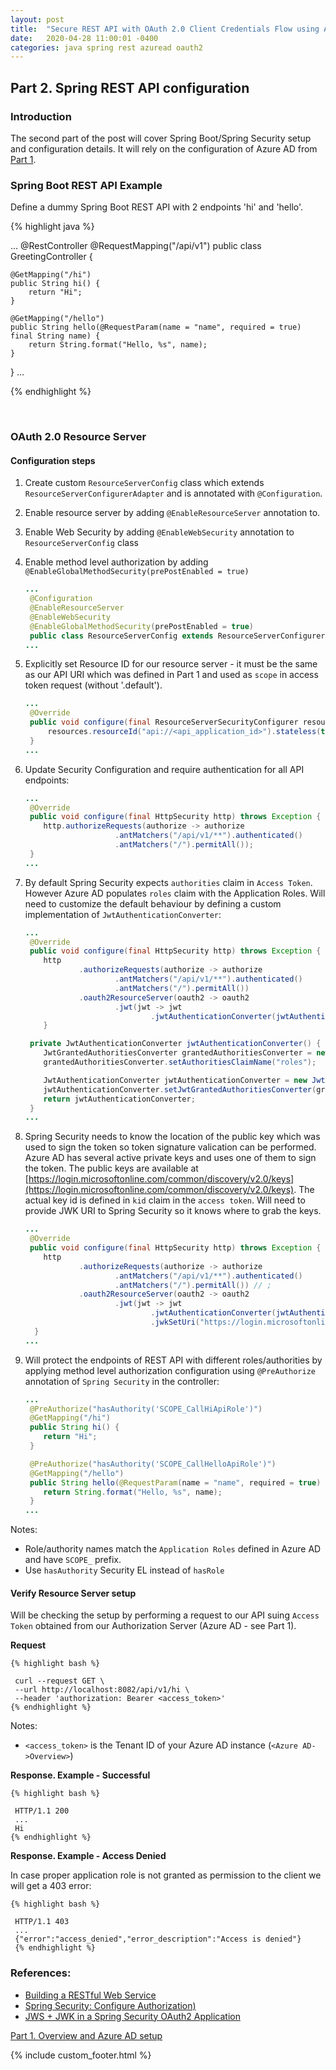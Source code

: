```yaml
---
layout: post
title:  "Secure REST API with OAuth 2.0 Client Credentials Flow using Azure AD. Part 2"
date:   2020-04-28 11:00:01 -0400
categories: java spring rest azuread oauth2
---
```


## Part 2. Spring REST API configuration

### Introduction
The second part of the post will cover Spring Boot/Spring Security setup and configuration details. It will rely on the
configuration of Azure AD from [Part 1](spring-rest-azure-ad-oauth-p1.html).

### Spring Boot REST API Example

Define a dummy Spring Boot REST API with 2 endpoints 'hi' and 'hello'.

{% highlight java %}

...
@RestController
@RequestMapping("/api/v1")
public class GreetingController {

    @GetMapping("/hi")
    public String hi() {
        return "Hi";
    }

    @GetMapping("/hello")
    public String hello(@RequestParam(name = "name", required = true)
    final String name) {
        return String.format("Hello, %s", name);
    }
}
...

{% endhighlight %}

<br/>

### OAuth 2.0 Resource Server

#### Configuration steps

1.  Create custom `ResourceServerConfig` class which extends `ResourceServerConfigurerAdapter` and is annotated with `@Configuration`.

2. Enable resource server by adding `@EnableResourceServer` annotation to. 

3. Enable Web Security by adding `@EnableWebSecurity` annotation to `ResourceServerConfig` class

4. Enable method level authorization by adding `@EnableGlobalMethodSecurity(prePostEnabled = true)`

   ```java
   ...
    @Configuration
    @EnableResourceServer
    @EnableWebSecurity
    @EnableGlobalMethodSecurity(prePostEnabled = true)
    public class ResourceServerConfig extends ResourceServerConfigurerAdapter {
   ...
   ```

5. Explicitly set Resource ID for our resource server - it must be the same as our API URI which was defined in Part 1 and used as `scope` in access token request (without '.default').

   ```java
   ...
    @Override
    public void configure(final ResourceServerSecurityConfigurer resources) throws Exception {
        resources.resourceId("api://<api_application_id>").stateless(true);
    }
   ...
   ```

6. Update Security Configuration and require authentication for all API endpoints:

    ```java
    ...
     @Override
     public void configure(final HttpSecurity http) throws Exception {
        http.authorizeRequests(authorize -> authorize
                        .antMatchers("/api/v1/**").authenticated()
                        .antMatchers("/").permitAll());
     }
    ... 
    ```

7. By default Spring Security expects `authorities` claim in `Access Token`. However Azure AD populates `roles` claim with the Application Roles. Will need to customize the default behaviour by defining a custom implementation of `JwtAuthenticationConverter`:

    ```java
    ...
     @Override
     public void configure(final HttpSecurity http) throws Exception {
        http
                .authorizeRequests(authorize -> authorize
                        .antMatchers("/api/v1/**").authenticated()
                        .antMatchers("/").permitAll())
                .oauth2ResourceServer(oauth2 -> oauth2
                        .jwt(jwt -> jwt
                                .jwtAuthenticationConverter(jwtAuthenticationConverter())));
        }

     private JwtAuthenticationConverter jwtAuthenticationConverter() {
        JwtGrantedAuthoritiesConverter grantedAuthoritiesConverter = new JwtGrantedAuthoritiesConverter();
        grantedAuthoritiesConverter.setAuthoritiesClaimName("roles");

        JwtAuthenticationConverter jwtAuthenticationConverter = new JwtAuthenticationConverter();
        jwtAuthenticationConverter.setJwtGrantedAuthoritiesConverter(grantedAuthoritiesConverter);
        return jwtAuthenticationConverter;
     }
    ... 
    ```

8. Spring Security needs to know the location of the public key which was used to sign the token so token signature valication can be performed. Azure AD has several active private keys and uses one of them to sign the token. The public keys are available at [https://login.microsoftonline.com/common/discovery/v2.0/keys](https://login.microsoftonline.com/common/discovery/v2.0/keys). The actual key id is defined in `kid` claim in the `access token`. Will need to provide JWK URI to Spring Security so it knows where to grab the keys.

    ```java
    ...
     @Override
     public void configure(final HttpSecurity http) throws Exception {
        http
                .authorizeRequests(authorize -> authorize
                        .antMatchers("/api/v1/**").authenticated()
                        .antMatchers("/").permitAll()) // ;
                .oauth2ResourceServer(oauth2 -> oauth2
                        .jwt(jwt -> jwt
                                .jwtAuthenticationConverter(jwtAuthenticationConverter())
                                .jwkSetUri("https://login.microsoftonline.com/common/discovery/v2.0/keys")));
      }
    ...
    ```

9. Will protect the endpoints of REST API with different roles/authorities by applying method level authorization configuration using `@PreAuthorize` annotation of `Spring Security` in the controller:

    ```java
    ...
     @PreAuthorize("hasAuthority('SCOPE_CallHiApiRole')")
     @GetMapping("/hi")
     public String hi() {
        return "Hi";
     }

     @PreAuthorize("hasAuthority('SCOPE_CallHelloApiRole')")
     @GetMapping("/hello")
     public String hello(@RequestParam(name = "name", required = true) final String name) {
        return String.format("Hello, %s", name);
     }
    ...
    ```
Notes:
  - Role/authority names match the `Application Roles` defined in Azure AD and have `SCOPE_` prefix.
  - Use `hasAuthority` Security EL instead of `hasRole`


#### Verify Resource Server setup

Will be checking the setup by performing a request to our API suing `Access Token` obtained from our Authorization Server (Azure AD - see Part 1).

<b>Request</b>

    {% highlight bash %}

     curl --request GET \
     --url http://localhost:8082/api/v1/hi \
     --header 'authorization: Bearer <access_token>'
    {% endhighlight %}

Notes:
- `<access_token>` is the Tenant ID of your Azure AD instance (`<Azure AD->Overview>`)

<b>Response. Example - Successful</b>

    {% highlight bash %}

     HTTP/1.1 200 
     ...
     Hi
    {% endhighlight %}

<b>Response. Example - Access Denied</b>

In case proper application role is not granted as permission to the client we will get a 403 error:

    {% highlight bash %}

     HTTP/1.1 403 
     ...
     {"error":"access_denied","error_description":"Access is denied"}     
     {% endhighlight %}

### References:
* [Building a RESTful Web Service](https://spring.io/guides/gs/rest-service/)
* [Spring Security: Configure Authorization)](https://docs.spring.io/spring-security/site/docs/current/reference/html5/#oauth2resourceserver-jwt-authorization)
* [JWS + JWK in a Spring Security OAuth2 Application](https://www.baeldung.com/spring-security-oauth2-jws-jwk)


 [Part 1. Overview and Azure AD setup](spring-rest-azure-ad-oauth-p1.html)

 {% include custom_footer.html %}